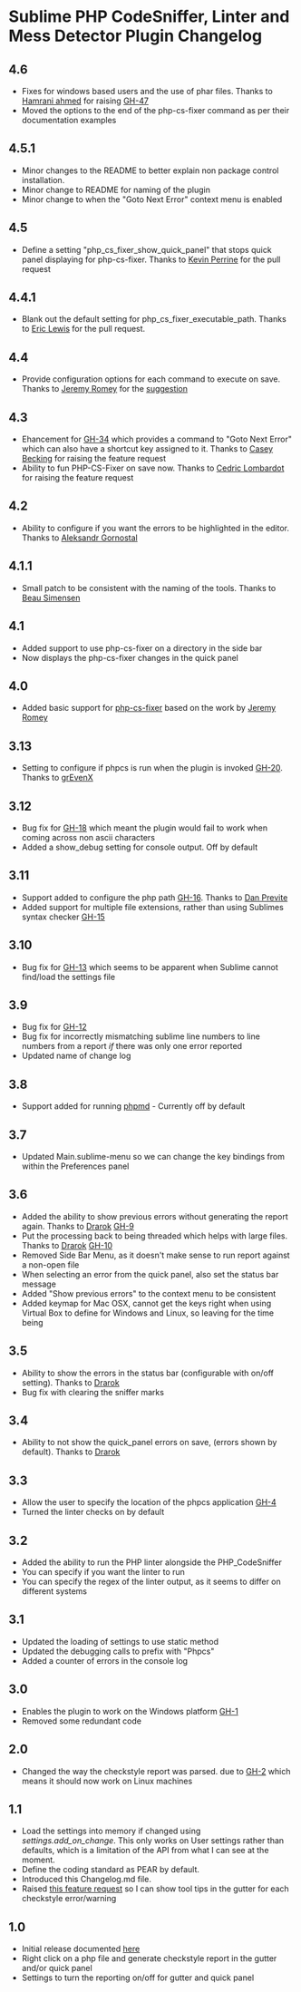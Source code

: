 Sublime PHP CodeSniffer, Linter and Mess Detector Plugin Changelog
==================================================================

4.6
---
* Fixes for windows based users and the use of phar files. Thanks to [Hamrani ahmed](https://github.com/ahamrani) for raising [GH-47](https://github.com/benmatselby/sublime-phpcs/issues/47)
* Moved the options to the end of the php-cs-fixer command as per their documentation examples

4.5.1
-----
* Minor changes to the README to better explain non package control installation.
* Minor change to README for naming of the plugin
* Minor change to when the "Goto Next Error" context menu is enabled

4.5
---
* Define a setting "php_cs_fixer_show_quick_panel" that stops quick panel displaying for php-cs-fixer. Thanks to [Kevin Perrine](https://github.com/kevinsperrine/) for the pull request

4.4.1
-----
* Blank out the default setting for php_cs_fixer_executable_path. Thanks to [Eric Lewis](https://github.com/ericandrewlewis/) for the pull request.

4.4
---
* Provide configuration options for each command to execute on save. Thanks to [Jeremy Romey](https://github.com/jeremyFreeAgent) for the [suggestion](https://github.com/benmatselby/sublime-phpcs/issues/36)

4.3
---
* Ehancement for [GH-34](https://github.com/benmatselby/sublime-phpcs/issues/34) which provides a command to "Goto Next Error" which can also have a shortcut key assigned to it. Thanks to [Casey Becking](https://github.com/caseybecking) for raising the feature request
* Ability to fun PHP-CS-Fixer on save now. Thanks to [Cedric Lombardot](https://github.com/cedriclombardot) for raising the feature request

4.2
---
* Ability to configure if you want the errors to be highlighted in the editor. Thanks to [Aleksandr Gornostal](https://github.com/gornostal)

4.1.1
-----
* Small patch to be consistent with the naming of the tools. Thanks to [Beau Simensen](https://github.com/simensen)

4.1
---
* Added support to use php-cs-fixer on a directory in the side bar
* Now displays the php-cs-fixer changes in the quick panel

4.0
---
* Added basic support for [php-cs-fixer](https://github.com/fabpot/PHP-CS-Fixer) based on the work by [Jeremy Romey](https://github.com/jeremyFreeAgent/sublime-php-cs-fixer/)

3.13
----
* Setting to configure if phpcs is run when the plugin is invoked [GH-20](https://github.com/benmatselby/sublime-phpcs/issues/20). Thanks to [grEvenX](https://github.com/grEvenX)

3.12
----
* Bug fix for [GH-18](https://github.com/benmatselby/sublime-phpcs/issues/18) which meant the plugin would fail to work when coming across non ascii characters
* Added a show_debug setting for console output. Off by default

3.11
----
* Support added to configure the php path [GH-16](https://github.com/benmatselby/sublime-phpcs/issues/16). Thanks to [Dan Previte](https://github.com/dprevite)
* Added support for multiple file extensions, rather than using Sublimes syntax checker [GH-15](https://github.com/benmatselby/sublime-phpcs/issues/15)

3.10
----
* Bug fix for [GH-13](https://github.com/benmatselby/sublime-phpcs/issues/13) which seems to be apparent when Sublime cannot find/load the settings file

3.9
---
* Bug fix for [GH-12](https://github.com/benmatselby/sublime-phpcs/issues/12)
* Bug fix for incorrectly mismatching sublime line numbers to line numbers from a report *if* there was only one error reported
* Updated name of change log

3.8
---
* Support added for running [phpmd](http://phpmd.org/) - Currently off by default

3.7
---
* Updated Main.sublime-menu so we can change the key bindings from within the Preferences panel

3.6
---
* Added the ability to show previous errors without generating the report again. Thanks to [Drarok](https://github.com/Drarok) [GH-9](https://github.com/benmatselby/sublime-phpcs/pull/9)
* Put the processing back to being threaded which helps with large files. Thanks to [Drarok](https://github.com/Drarok) [GH-10](https://github.com/benmatselby/sublime-phpcs/pull/10)
* Removed Side Bar Menu, as it doesn't make sense to run report against a non-open file
* When selecting an error from the quick panel, also set the status bar message
* Added "Show previous errors" to the context menu to be consistent
* Added keymap for Mac OSX, cannot get the keys right when using Virtual Box to define for Windows and Linux, so leaving for the time being

3.5
---
* Ability to show the errors in the status bar (configurable with on/off setting). Thanks to [Drarok](https://github.com/Drarok)
* Bug fix with clearing the sniffer marks

3.4
---
* Ability to not show the quick_panel errors on save, (errors shown by default). Thanks to [Drarok](https://github.com/Drarok)

3.3
---
* Allow the user to specify the location of the phpcs application [GH-4](https://github.com/benmatselby/sublime-phpcs/issues/4)
* Turned the linter checks on by default

3.2
---
* Added the ability to run the PHP linter alongside the PHP_CodeSniffer
* You can specify if you want the linter to run
* You can specify the regex of the linter output, as it seems to differ on different systems

3.1
---
* Updated the loading of settings to use static method
* Updated the debugging calls to prefix with "Phpcs"
* Added a counter of errors in the console log

3.0
---
* Enables the plugin to work on the Windows platform [GH-1](https://github.com/benmatselby/sublime-phpcs/issues/1)
* Removed some redundant code

2.0
---
* Changed the way the checkstyle report was parsed. due to [GH-2](https://github.com/benmatselby/sublime-phpcs/issues/2) which means it should now work on Linux machines

1.1
---
* Load the settings into memory if changed using _settings.add_on_change_. This only works on User settings rather than defaults, which is a limitation of the API from what I can see at the moment.
* Define the coding standard as PEAR by default.
* Introduced this Changelog.md file.
* Raised [this feature request](http://sublimetext.userecho.com/topic/96221-gutter-hint-bubles-when-hovered-over/) so I can show tool tips in the gutter for each checkstyle error/warning

1.0
---
* Initial release documented [here](http://soulbroken.co.uk/code/sublimephpcs)
* Right click on a php file and generate checkstyle report in the gutter and/or quick panel
* Settings to turn the reporting on/off for gutter and quick panel
